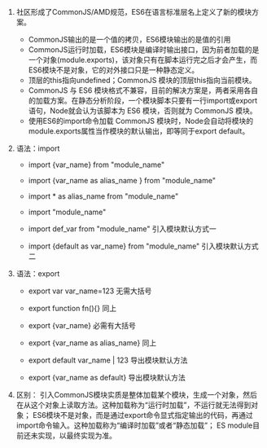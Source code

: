 1. 社区形成了CommonJS/AMD规范，ES6在语言标准层名上定义了新的模块方案。  
    * CommonJS输出的是一个值的拷贝，ES6模块输出的是值的引用  
    * CommonJS运行时加载，ES6模块是编译时输出接口，因为前者加载的是一个对象(module.exports)，该对象只有在脚本运行完之后才会产生，而ES6模块不是对象，它的对外接口只是一种静态定义。
    * 顶层的this指向undefined；CommonJS 模块的顶层this指向当前模块。
    * CommonJS 与 ES6 模块格式不兼容，目前的解决方案是，两者采用各自的加载方案。在静态分析阶段，一个模块脚本只要有一行import或export语句，Node就会认为该脚本为 ES6 模块，否则就为 CommonJS 模块。
    * 使用ES6的import命令加载 CommonJS 模块时，Node会自动将模块的module.exports属性当作模块的默认输出，即等同于export default。

2. 语法：import
    * import {var_name} from "module_name"
    * import {var_name as alias_name } from "module_name"
    * import * as alias_name from "module_name"
    * import "module_name"

    * import def_var from "module_name"  引入模块默认方式一
    * import {default as var_name} from "module_name"  引入模块默认方式二

3. 语法：export
    * export var var_name=123  无需大括号
    * export function fn(){}    同上
    * export {var_name}  必需有大括号
    * export {var_name as alias_name} 同上

    * export default var_name | 123 导出模块默认方法
    * export {var_name as default} 导出模块默认方法

4. 区别：
    引入CommonJS模块实质是整体加载某个模块，生成一个对象，然后在从这个对象上读取方法。这种加载称为“运行时加载”，不运行就无法得到对象；
    ES6模块不是对象，而是通过export命令显式指定输出的代码，再通过import命令输入。这种加载称为“编译时加载”或者“静态加载”；
    ES module目前还未实现，以最终实现为准。
